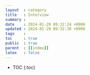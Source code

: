 ```yaml
---
layout  : category
title   : Interview
summary : 
date    : 2024-01-29 09:32:24 +0900
updated : 2024-01-29 09:32:38 +0900
tags    : 
toc     : true
public  : true
parent  : [[index]]
latex   : false
---
```

* TOC
{:toc}

# 
